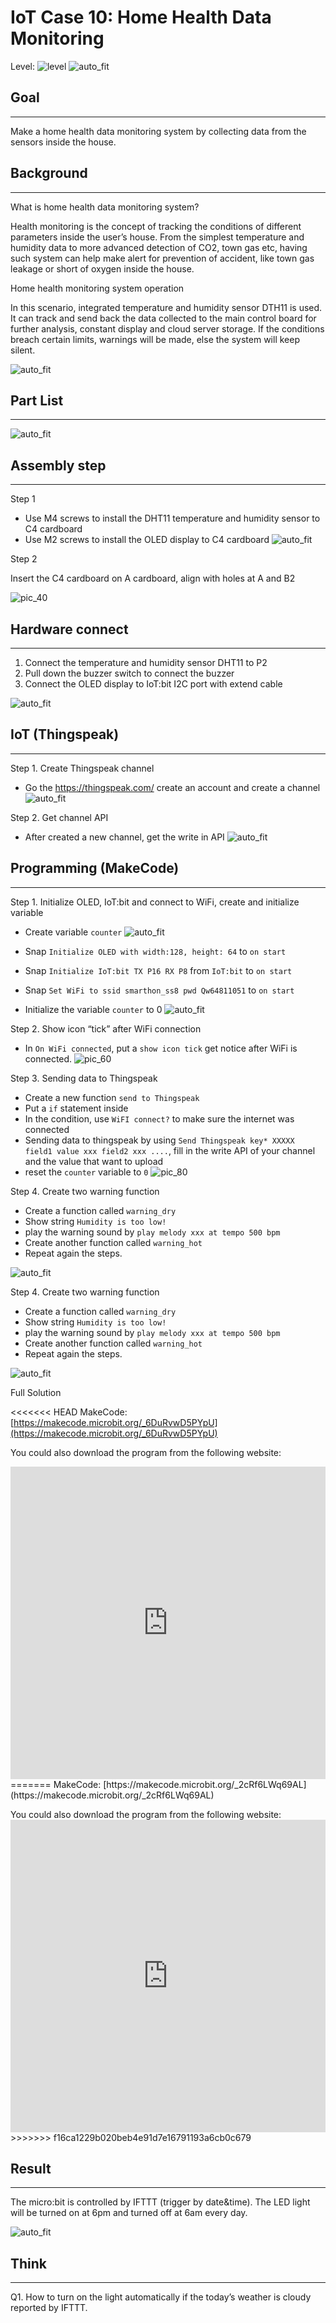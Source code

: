 # IoT Case 10: Home Health Data Monitoring

Level: ![level](images/level4.png)
![auto_fit](images/Case10/blank.png)<P>

## Goal
<HR>

Make a home health data monitoring system by collecting data from the sensors inside the house.<BR><P>

## Background
<HR>

<span id="subtitle">What is home health data monitoring system?</span><BR><P>
Health monitoring is the concept of tracking the conditions of different parameters inside the user’s house. From the simplest temperature and humidity data to more advanced detection of CO2, town gas etc, having such system can help make alert for prevention of accident, like town gas leakage or short of oxygen inside the house.<BR><P>

<span id="subtitle">Home health monitoring system operation</span><BR><P>
In this scenario, integrated temperature and humidity sensor DTH11 is used. It can track and send back the data collected to the main control board for further analysis, constant display and cloud server storage. If the conditions breach certain limits, warnings will be made, else the system will keep silent.<BR><P>
![auto_fit](images/Case10/blank.png)<P>

## Part List
<HR>

![auto_fit](images/Case10/blank.png)<P>

## Assembly step
<HR>

<span id="subtitle">Step 1</span><BR><P>
* Use M4 screws to install the DHT11 temperature and humidity sensor to C4 cardboard
* Use M2 screws to install the OLED display to C4 cardboard
![auto_fit](images/Case10/blank.png)<P>

<span id="subtitle">Step 2</span><BR><P>
Insert the C4 cardboard on A cardboard, align with holes at A and B2<BR><P>
![pic_40](images/Case10/blank.png)<P>


## Hardware connect
<HR>

1. Connect the temperature and humidity sensor DHT11 to P2
2. Pull down the buzzer switch to connect the buzzer
3. Connect the OLED display to IoT:bit I2C port with extend cable

![auto_fit](images/Case10/Case10_hardware.png)<P>

## IoT (Thingspeak)
<HR>

<span id="subtitle">Step 1. Create Thingspeak channel</span><BR><P>
* Go the https://thingspeak.com/ create an account and create a channel
![auto_fit](images/Case10/Case10_p1.png)<P>

<span id="subtitle">Step 2. Get channel API</span><BR><P>
* After created a new channel, get the write in API
![auto_fit](images/Case10/Case10_p2.png)<P>


## Programming (MakeCode)
<HR>

<span id="subtitle">Step 1. Initialize OLED, IoT:bit and connect to WiFi, create and initialize variable</span><BR><P>
* Create variable `counter`
![auto_fit](images/Case10/Case10_p3.png)<P>

* Snap `Initialize OLED with width:128, height: 64` to `on start`
* Snap `Initialize IoT:bit TX P16 RX P8` from `IoT:bit` to `on start`
* Snap `Set WiFi to ssid smarthon_ss8 pwd Qw64811051` to `on start`
* Initialize the variable `counter` to 0
![auto_fit](images/Case10/Case10_p4.png)<P>

<span id="subtitle">Step 2. Show icon “tick” after WiFi connection</span><BR><P>
* In `On WiFi connected`, put a `show icon tick` get notice after WiFi is connected.
![pic_60](images/Case10/Case10_p5.png)<P>

<span id="subtitle">Step 3. Sending data to Thingspeak</span><BR><P>
* Create a new function `send to Thingspeak`
* Put a `if` statement inside
* In the condition, use `WiFI connect?` to make sure the internet was connected
* Sending data to thingspeak by using `Send Thingspeak key* XXXXX field1 value xxx field2 xxx ....`, fill in the write API of your channel and the value that want to upload
* reset the `counter` variable to `0`
![pic_80](images/Case10/Case10_p6.png)<P>

<span id="subtitle">Step 4. Create two warning function</span><BR><P>
* Create a function called `warning_dry`
* Show string `Humidity is too low!` 
* play the warning sound by `play melody xxx at tempo 500 bpm`
* Create another function called `warning_hot`
* Repeat again the steps.

![auto_fit](images/Case10/Case10_p7.png)<P>

<span id="subtitle">Step 4. Create two warning function</span><BR><P>
* Create a function called `warning_dry`
* Show string `Humidity is too low!` 
* play the warning sound by `play melody xxx at tempo 500 bpm`
* Create another function called `warning_hot`
* Repeat again the steps.

![auto_fit](images/Case10/Case10_p7.png)<P>



<span id="subtitle">Full Solution<BR><P>
<<<<<<< HEAD
MakeCode: [https://makecode.microbit.org/_6DuRvwD5PYpU](https://makecode.microbit.org/_6DuRvwD5PYpU)<BR><P>
You could also download the program from the following website:<BR>
<iframe src="https://makecode.microbit.org/#pub:_6DuRvwD5PYpU" width="100%" height="500" frameborder="0"></iframe>
=======
MakeCode: [https://makecode.microbit.org/_2cRf6LWq69AL](https://makecode.microbit.org/_2cRf6LWq69AL)<BR><P>
You could also download the program from the following website:<BR>
<iframe src="https://makecode.microbit.org/#pub:_2cRf6LWq69AL" width="100%" height="500" frameborder="0"></iframe>
>>>>>>> f16ca1229b020beb4e91d7e16791193a6cb0c679




## Result
<HR>

The micro:bit is controlled by IFTTT (trigger by date&time). The LED light will be turned on at 6pm and turned off at 6am every day.<BR><P>
![auto_fit](images/Case10/blank.png)<P>


## Think
<HR>

Q1. How to turn on the light automatically if the today’s weather is cloudy reported by IFTTT.

